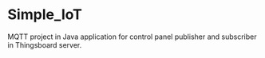 # Simple_IoT
MQTT project in Java application for control panel publisher and subscriber in Thingsboard server.

